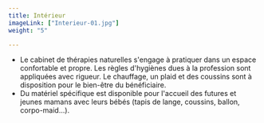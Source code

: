 ```yaml
---
title: Intérieur
imageLink: ["Interieur-01.jpg"]
weight: "5"

---
```

* Le cabinet de thérapies naturelles s'engage à pratiquer dans un espace confortable et propre. Les règles d'hygiènes dues à la profession sont appliquées avec rigueur. Le chauffage, un plaid  et des coussins sont à disposition pour le bien-être du bénéficiaire.
* Du matériel spécifique est disponible pour l'accueil des futures et jeunes mamans avec leurs bébés (tapis de lange, coussins, ballon, corpo-maid...).
